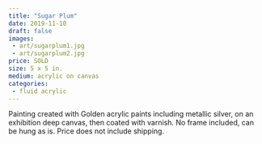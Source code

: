 ```yaml
---
title: "Sugar Plum"
date: 2019-11-10
draft: false
images:
 - art/sugarplum1.jpg
 - art/sugarplum2.jpg
price: SOLD
size: 5 x 5 in.
medium: acrylic on canvas
categories:
 - fluid acrylic
---
```


Painting created with Golden acrylic paints including metallic silver, on an exhibition deep canvas, then coated with varnish. No frame included, can be hung as is. Price does not include shipping.

